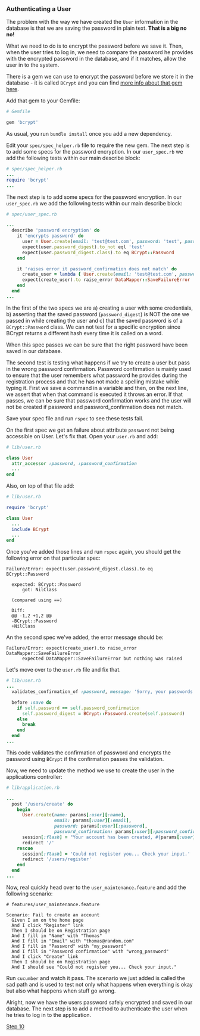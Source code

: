 ### Authenticating a User

The problem with the way we have created the `User` information in the database is that we are saving the password in plain text. **That is a big no no!**

What we need to do is to encrypt the password before we save it. Then, when the user tries to log in, we need to compare the password he provides with the encrypted password in the database, and if it matches, allow the user in to the system.

There is a gem we can use to encrypt the password before we store it in the database - it is called `BCrypt` and you can find [more info about that gem here](https://github.com/codahale/bcrypt-ruby).

Add that gem to your Gemfile:

```ruby
# Gemfile

gem 'bcrypt'
```

As usual, you run `bundle install` once you add a new dependency.

Edit your `spec/spec_helper.rb` file to require the new gem.
The next step is to add some specs for the password encryption. In our `user_spec.rb` we add the following tests within our main describe block:

```ruby
# spec/spec_helper.rb
...
require 'bcrypt'
...
```

The next step is to add some specs for the password encryption. In our `user_spec.rb` we add the following tests within our main describe block:

```ruby
# spec/user_spec.rb

...
  describe 'password encryption' do
    it 'encrypts password' do
      user = User.create(email: 'test@test.com', password: 'test', password_confirmation: 'test')
      expect(user.password_digest).to_not eql 'test'
      expect(user.password_digest.class).to eq BCrypt::Password
    end

    it 'raises error it password_confirmation does not match' do
      create_user = lambda { User.create(email: 'test@test.com', password: 'test', password_confirmation: 'wrong-test') }
      expect(create_user).to raise_error DataMapper::SaveFailureError
    end
  end
...
```

In the first of the two specs we are a) creating a user with some credentials, b) asserting that the saved password (`password_digest`) is NOT the one we passed in while creating the user and
c) that the saved password is of a `BCrypt::Password` class. We can not test for a specific encryption since BCrypt returns a different hash every time it is called on a word.

When this spec passes we can be sure that the right password have been saved in our database.

The second test is testing what happens if we try to create a user but pass in the wrong password confirmation. Password confirmation is mainly used to ensure that the user remembers what password he provides during the registration process and that he has not made a spelling mistake while typing it.
First we save a command in a variable and then, on the next line, we assert that when that command is executed it throws an error. If that passes, we can be sure that
password confirmation works and the user will not be created if password and password_confirmation does not match.

Save your spec file and run `rspec` to see these tests fail.

On the first spec we get an failure about attribute `password` not being accessible on User. Let's fix that. Open your `user.rb` and add:

```ruby
# lib/user.rb

class User
  attr_accessor :password, :password_confirmation
  ...
end
```

Also, on top of that file add:

```ruby
# lib/user.rb

require 'bcrypt'

class User
  ...
  include BCrypt
  ...
end
```

Once you've added those lines and run `rspec` again, you should get the following error on that particular spec:

```
Failure/Error: expect(user.password_digest.class).to eq BCrypt::Password

  expected: BCrypt::Password
      got: NilClass

  (compared using ==)

  Diff:
  @@ -1,2 +1,2 @@
  -BCrypt::Password
  +NilClass
```

An the second spec we've added, the error message should be:

```
Failure/Error: expect(create_user).to raise_error DataMapper::SaveFailureError
      expected DataMapper::SaveFailureError but nothing was raised
```

Let's move over to the `user.rb` file and fix that.

```ruby
# lib/user.rb
...
  validates_confirmation_of :password, message: 'Sorry, your passwords don\'t match'

  before :save do
    if self.password == self.password_confirmation
      self.password_digest = BCrypt::Password.create(self.password)
    else
      break
    end
  end
...
```

This code validates the confirmation of password and encrypts the password using `BCrypt` if the confirmation passes the validation.

Now, we need to update the method we use to create the user in the applications controller:

```ruby
# lib/application.rb

...
  post '/users/create' do
    begin
      User.create(name: params[:user][:name],
                  email: params[:user][:email],
                  password: params[:user][:password],
                  password_confirmation: params[:user][:password_confirmation])
      session[:flash] = "Your account has been created, #{params[:user][:name]}"
      redirect '/'
    rescue
      session[:flash] = 'Could not register you... Check your input.'
      redirect '/users/register'
    end
  end
...
```

Now, real quickly head over to the `user_maintenance.feature` and add the following scenario:

```gherkin
# features/user_maintenance.feature

Scenario: Fail to create an account
  Given I am on the home page
  And I click "Register" link
  Then I should be on Registration page
  And I fill in "Name" with "Thomas"
  And I fill in "Email" with "thomas@random.com"
  And I fill in "Password" with "my_password"
  And I fill in "Password confirmation" with "wrong_password"
  And I click "Create" link
  Then I should be on Registration page
  And I should see "Could not register you... Check your input."
```

Run `cucumber` and watch it pass. The scenario we just added is called the sad path and is used to test not only what happens when everything is okay but also what happens when stuff go wrong.

Alright, now we have the users password safely encrypted and saved in our database. The next step is to add a method to authenticate the user when he tries to log in to the application.

[Step 10](step10.md)
